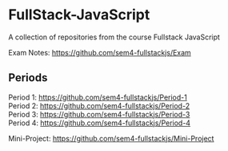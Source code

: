 # FullStack-JavaScript
A collection of repositories from the course Fullstack JavaScript

Exam Notes: https://github.com/sem4-fullstackjs/Exam

## Periods
Period 1: https://github.com/sem4-fullstackjs/Period-1  
Period 2: https://github.com/sem4-fullstackjs/Period-2  
Period 3: https://github.com/sem4-fullstackjs/Period-3  
Period 4: https://github.com/sem4-fullstackjs/Period-4

Mini-Project: https://github.com/sem4-fullstackjs/Mini-Project  

